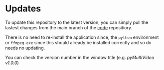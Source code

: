 # Updates

To update this repository to the latest version, you can simply pull the lastest changes from the main branch of the [code](https://github.com/pyMultiVideo/code) repositiory.

There is no need to re-install the application since, the `python` environment or `ffmpeg.exe` since this should already be installed correctly and so do needs no updating.

You can check the version number in the window title (e.g. *pyMultiVideo v1.0.0*)